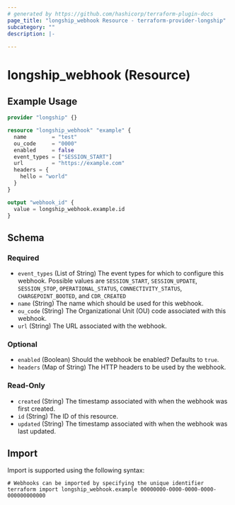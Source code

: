 ```yaml
---
# generated by https://github.com/hashicorp/terraform-plugin-docs
page_title: "longship_webhook Resource - terraform-provider-longship"
subcategory: ""
description: |-
  
---
```


# longship_webhook (Resource)



## Example Usage

```terraform
provider "longship" {}

resource "longship_webhook" "example" {
  name        = "test"
  ou_code     = "0000"
  enabled     = false
  event_types = ["SESSION_START"]
  url         = "https://example.com"
  headers = {
    hello = "world"
  }
}

output "webhook_id" {
  value = longship_webhook.example.id
}
```

<!-- schema generated by tfplugindocs -->
## Schema

### Required

- `event_types` (List of String) The event types for which to configure this webhook. Possible values are `SESSION_START`, `SESSION_UPDATE`, `SESSION_STOP`, `OPERATIONAL_STATUS`, `CONNECTIVITY_STATUS`, `CHARGEPOINT_BOOTED`, and `CDR_CREATED`
- `name` (String) The name which should be used for this webhook.
- `ou_code` (String) The Organizational Unit (OU) code associated with this webhook.
- `url` (String) The URL associated with the webhook.

### Optional

- `enabled` (Boolean) Should the webhook be enabled? Defaults to `true`.
- `headers` (Map of String) The HTTP headers to be used by the webhook.

### Read-Only

- `created` (String) The timestamp associated with when the webhook was first created.
- `id` (String) The ID of this resource.
- `updated` (String) The timestamp associated with when the webhook was last updated.

## Import

Import is supported using the following syntax:

```shell
# Webhooks can be imported by specifying the unique identifier
terraform import longship_webhook.example 00000000-0000-0000-0000-000000000000
```
